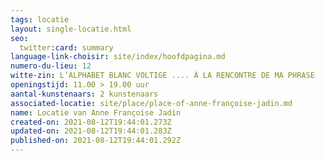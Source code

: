 ```yaml
---
tags: locatie
layout: single-locatie.html
seo:
  twitter:card: summary
language-link-choisir: site/index/hoofdpagina.md
numero-du-lieu: 12
witte-zin: L’ALPHABET BLANC VOLTIGE .... À LA RENCONTRE DE MA PHRASE
openingstijd: 11.00 > 19.00 uur
aantal-kunstenaars: 2 kunstenaars
associated-locatie: site/place/place-of-anne-françoise-jadin.md
name: Locatie van Anne Françoise Jadin
created-on: 2021-08-12T19:44:01.273Z
updated-on: 2021-08-12T19:44:01.283Z
published-on: 2021-08-12T19:44:01.292Z
---
```

